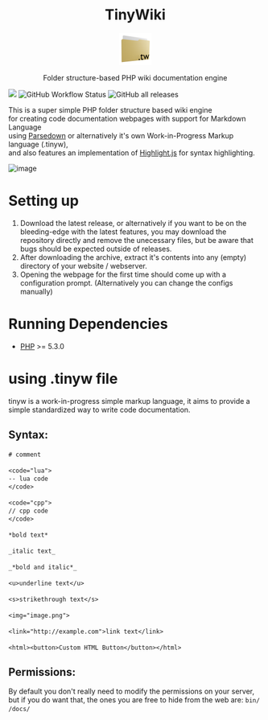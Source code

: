 <h1 align="center">TinyWiki</h1>
<p align="center">
  <img src="resources/tinywikilogo.png" width=64 />
</p>
<p align="center">Folder structure-based PHP wiki documentation engine</p>

<img src="https://img.shields.io/github/license/vortexdevsoftware/tiny-wiki"> <img alt="GitHub Workflow Status" src="https://img.shields.io/github/workflow/status/vortexdevsoftware/tiny-wiki/test"> <img alt="GitHub all releases" src="https://img.shields.io/github/downloads/vortexdevsoftware/tiny-wiki/total">

<p>This is a super simple PHP folder structure based wiki engine<br>
for creating code documentation webpages with support for Markdown Language<br>
using <a href="http://parsedown.org/">Parsedown</a> or alternatively it's own Work-in-Progress Markup language (.tinyw),<br>
and also features an implementation of <a href="https://highlightjs.org/">Highlight.js</a>
for syntax highlighting.</p>

![image](https://user-images.githubusercontent.com/18470725/156728692-4895fca5-51ef-4c05-be2d-cf2caf147f70.png)

# Setting up
1. Download the latest release, or alternatively if you want to be on the bleeding-edge with the
latest features, you may download the repository directly and remove the unecessary files, but
be aware that bugs should be expected outside of releases.
2. After downloading the archive, extract it's contents into any (empty) directory of your
website / webserver.
3. Opening the webpage for the first time should come up with a configuration prompt. (Alternatively you can change the configs manually)

# Running Dependencies
* [PHP](https://secure.php.net/) >= 5.3.0 

# using .tinyw file
tinyw is a work-in-progress simple markup language, it aims to provide a simple standardized way to
write code documentation.

## Syntax:
```
# comment

<code="lua">
-- lua code
</code>

<code="cpp">
// cpp code
</code>

*bold text*

_italic text_

_*bold and italic*_

<u>underline text</u>

<s>strikethrough text</s>

<img="image.png">

<link="http://example.com">link text</link>

<html><button>Custom HTML Button</button></html>
```

## Permissions:
By default you don't really need to modify the permissions on your server, but if you do want that,
the ones you are free to hide from the web are:
 `bin/`
 `/docs/`

